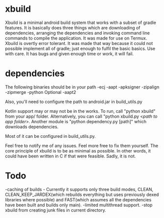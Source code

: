# xbuild
  Xbuild is a minimal android build system that works with a subset of gradle features. It is basically does three things which are downloading of dependencies, arranging the dependencies and invoking command line commands to compile the application. It was made for use on Termux.
  Xbuild is overtly error tolerant. It was made that way because it could not possible implement all of gradle; just enough to fulfil the basic basics. 
  Use with care. It has bugs and given enough time or work, it will fail.

# dependencies
The following binaries should be in your path
-ecj
-aapt
-apksigner
-zipalign
-zipmerge
-python
Optional
-aapt2

Also, you'll need to configure the path to android.jar in build\_utils.py

Kotlin support may or may not be in the works.
To run, call "python xbuild" from your app/ folder. Alternatively, you can call "python xbuild.py <_path to app folder_>. Another module is "python dependency.py [path]" which downloads dependencies.

Most of it can be configured in build\_utils.py.

Feel free to notify me of any issues. Feel more free to fix them yourself. The core principle of xbuild is to be as minimal as possible. In other words, it could have been written in C if that were feasible. Sadly, it is not.

# Todo
-caching of builds - Currently it supports only three build modes, CLEAN, CLEAN\_KEEP\_JARDEX(which rebuilds everything but uses previously dexed libraries where possible) and FAST(which assumes all the dependencies have been built and builds only main).
-limited multithread support.
-stop xbuild from creating junk files in current directory.


